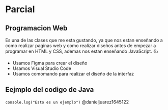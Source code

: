 # Parcial
## Programacion Web
Es una de las clases que me esta gustando, ya que nos estan enseñando a como realizar paginas web y como realizar 
diseños antes de empezar a programar en HTML y CSS, ademas nos estan enseñando JavaScript. 👍

* Usamos Figma para crear el diseño
* Usamos Visual Studio Code
* Usamos comomando para realizar el diseño de la interfaz

## Eejmplo del codigo de Java
`console.log("Esto es un ejemplo")`
@danieljuarez1645122
